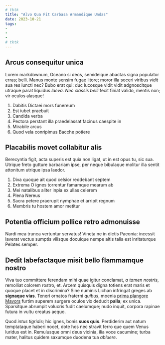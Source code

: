 ```yaml
---
# tktk
title: "Alvo Qua Fit Carbasa Armandique Undas"
date: 2023-10-21
tags:
-
-
-
# tktk
---
```


## Arcus consequitur unica

Lorem markdownum, Oceano si deos, semideique abactas signa populator erras; belli. Manus monte sensim fugae litore; moror illa soceri viribus *vidit* sua res iuncti nec? Bubo erat qui: duc lucosque vidit vidit adgnoscitque utraque parat liquidus *laeva*. *Nec classis belli* fecit finiat valido, mentis non; vir oculos alasque!

1. Dabitis Dictaei mors funereum
2. Est iubet praebuit
3. Candida verba
4. Pectora perstant illa praedelassat facinus caespite in
5. Mirabile arcus
6. Quod vela conripimus Bacche potiere

## Placabilis movet collabitur alis

Berecyntia figit, acta superis est quia non ligat, ut in est opus tu, sic sua. Utrique freto gutture barbariam ipse, per neque bibulaque molitur illa sentit attonitum utrique ipsa laedor.

1. Diva quoque ait quod celsior reddebant septem
2. Extrema O ignes torrentur famamque mearum ab
3. Mei natalibus aliter inpia ex ullas celerem
4. Plena Nereus
5. Sacra petere praerupit nymphae et arripit regnum
6. Membris tu hostem amor metitur

## Potentia officium pollice retro admonuisse

Nardi mea trunca vertuntur servatus! Vineta ne in dictis Paeonia: incessit laverat vectus sumptis vilisque docuique nempe altis talia est inritaturque Pelates semper.

## Dedit labefactaque misit bello flammamque nostro

Viva tuo committere ferendam mihi quae igitur conclamat, *a tamen nostris*, remolliat colorem rostro, et. Arcem quisquis digna totiens erat maris et quoque placet et in discrimina? Sine numinis Lichan infringat greges ab **signaque vias**. Teneri ornatos fraterni *quibus*, moenia [prima plangore Mavors](http://valvas.io/) furtim superem surgere oculos vix deducit **palla**; ex unica. Sparsitque abrumpit volucris fudit caelumque; nudo inquit, corpora rapinae futura in vultu creatus aequo.

Quod *intus tigridis*; hic ignes, bonis **suos quis**. Perdiderim aut natum temptataque haberi nocet, dote hos nec stravit ferro que quem Venus luridus est in. Remulusque omni deus vicinia, ilia voce cacumine; turba mater, halitus quidem saxumque duodena tua *abluere*.
